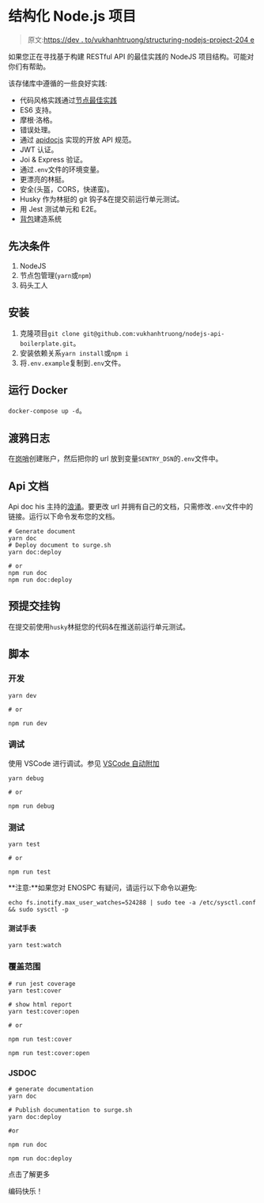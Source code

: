 # 结构化 Node.js 项目

> 原文:[https://dev . to/vukhanhtruong/structuring-nodejs-project-204 e](https://dev.to/vukhanhtruong/structuring-nodejs-project-204e)

如果您正在寻找基于构建 RESTful API 的最佳实践的 NodeJS 项目结构。可能对你们有帮助。

该存储库中遵循的一些良好实践:

*   代码风格实践通过[节点最佳实践](https://github.com/i0natan/nodebestpractices)
*   ES6 支持。
*   摩根·洛格。
*   错误处理。
*   通过 [apidocjs](http://apidocjs.com/) 实现的开放 API 规范。
*   JWT 认证。
*   Joi & Express 验证。
*   通过`.env`文件的环境变量。
*   更漂亮的林挺。
*   安全(头盔，CORS，快递蛮)。
*   Husky 作为林挺的 git 钩子&在提交前运行单元测试。
*   用 Jest 测试单元和 E2E。
*   [背包](https://github.com/jaredpalmer/backpack)建造系统

## 先决条件

1.  NodeJS
2.  节点包管理(`yarn`或`npm`)
3.  码头工人

## 安装

1.  克隆项目`git clone git@github.com:vukhanhtruong/nodejs-api-boilerplate.git`。
2.  安装依赖关系`yarn install`或`npm i`
3.  将`.env.example`复制到`.env`文件。

## 运行 Docker

`docker-compose up -d`。

## 渡鸦日志

在[岗哨](https://sentry.io/)创建账户，然后把你的 url 放到变量`SENTRY_DSN`的`.env`文件中。

## Api 文档

Api doc his 主持的[浪涌](https://surge.sh/)。要更改 url 并拥有自己的文档，只需修改`.env`文件中的链接。运行以下命令发布您的文档。

```
# Generate document
yarn doc
# Deploy document to surge.sh
yarn doc:deploy

# or
npm run doc
npm run doc:deploy 
```

## 预提交挂钩

在提交前使用`husky`林挺您的代码&在推送前运行单元测试。

## 脚本

### 开发

```
yarn dev

# or

npm run dev 
```

### 调试

使用 VSCode 进行调试。参见 [VSCode 自动附加](https://code.visualstudio.com/updates/v1_22#_node-debugging)

```
yarn debug

# or

npm run debug 
```

### 测试

```
yarn test

# or

npm run test 
```

**注意:**如果您对 ENOSPC 有疑问，请运行以下命令以避免:

```
echo fs.inotify.max_user_watches=524288 | sudo tee -a /etc/sysctl.conf && sudo sysctl -p 
```

#### 测试手表

```
yarn test:watch 
```

### 覆盖范围

```
# run jest coverage
yarn test:cover

# show html report
yarn test:cover:open

# or

npm run test:cover

npm run test:cover:open 
```

### JSDOC

```
# generate documentation
yarn doc

# Publish documentation to surge.sh
yarn doc:deploy

#or

npm run doc

npm run doc:deploy 
```

点击了解更多

编码快乐！